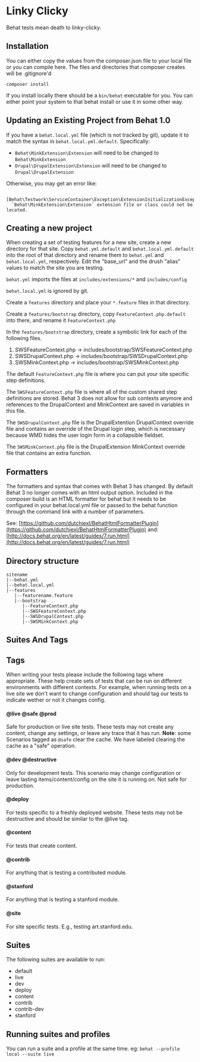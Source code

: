 Linky Clicky
============

Behat tests mean death to linky-clicky.

Installation
-------------

You can either copy the values from the composer.json file to your local file or
you can compile here. The files and directories that composer creates will be
.gitignore'd

`composer install`

If you install locally there should be a `bin/behat` executable for you. You can
either point your system to that behat install or use it in some other way.

Updating an Existing Project from Behat 1.0
----------------------------------------------------------
If you have a `behat.local.yml` file (which is not tracked by git), update it to match the syntax in `behat.local.yml.default`. Specifically:

* `Behat\MinkExtension\Extension` will need to be changed to `Behat\MinkExtension`
* `Drupal\DrupalExtension\Extension` will need to be changed to `Drupal\DrupalExtension`

Otherwise, you may get an error like:

      [Behat\Testwork\ServiceContainer\Exception\ExtensionInitializationException]
      `Behat\MinkExtension\Extension` extension file or class could not be located.

Creating a new project
----------------------------

When creating a set of testing features for a new site, create a new directory for that site. Copy `behat.yml.default` and `behat.local.yml.default` into the root of that directory and rename them to `behat.yml` and `behat.local.yml`, respectively. Edit the "base_url" and the drush "alias" values to match the site you are testing.

`behat.yml` imports the files at `includes/extensions/*` and `includes/config`

`behat.local.yml` is ignored by git.

Create a `features` directory and place your `*.feature` files in that directory.

Create a `features/bootstrap` directory, copy `FeatureContext.php.default` into there, and rename it `FeatureContext.php`

In the `features/bootstrap` directory, create a symbolic link for each of the following files.
  1. SWSFeatureContext.php -> includes/bootstrap/SWSFeatureContext.php
  2. SWSDrupalContext.php -> includes/bootstrap/SWSDrupalContext.php
  3. SWSMinkContext.php -> includes/bootstrap/SWSMinkContext.php

The default `FeatureContext.php` file is where you can put your site specific step definitions.

The `SWSFeatureContext.php` file is where all of the custom shared step definitions are stored. Behat 3 does not allow for sub contexts anymore and references to the DrupalContext and MinkContext are saved in variables in this file.

The `SWSDrupalContext.php` file is the DrupalExtention DrupalContext override file and contains an override of the Drupal login step, which is necessary because WMD hides the user login form in a collapsible fieldset.

The `SWSMinkContext.php` file is the DrupalExtension MinkContext override file that contains an extra function.

Formatters
----------------------------

The formatters and syntax that comes with Behat 3 has changed. By default Behat 3 no longer comes with an html output option.
Included in the composer build is an HTML formatter for behat but it needs to be configured in your behat.local.yml file or
passed to the behat function through the command link with a number of parameters.

See: [https://github.com/dutchiexl/BehatHtmlFormatterPlugin](https://github.com/dutchiexl/BehatHtmlFormatterPlugin)
and: [http://docs.behat.org/en/latest/guides/7.run.html](http://docs.behat.org/en/latest/guides/7.run.html)

Directory structure
-------------------

    sitename
    |--behat.yml
    |--behat.local.yml
    |--features
       |--featurename.feature
       |--bootstrap
          |--FeatureContext.php
          |--SWSFeatureContext.php
          |--SWSDrupalContext.php
          |--SWSMinkContext.php



Suites And Tags
------------------------------

## Tags

When writing your tests please include the following tags where appropriate. These help create sets of tests that can be run on different environments with different contexts. For example, when running tests on a live site we don't want to change configuration and should tag our tests to indicate wether or not it changes config.

#### @live @safe @prod
Safe for production or live site tests. These tests may not create any content, change any settings, or leave any trace that it has run. **Note**: some Scenarios tagged as `@safe` clear the cache. We have labeled clearing the cache as a "safe" operation.

#### @dev @destructive
Only for development tests. This scenario may change configuration or leave lasting items/content/config on the site it is running on. Not safe for production.

#### @deploy
For tests specific to a freshly deployed website. These tests may not be destructive and should be similar to the @live tag.

#### @content
For tests that create content.

#### @contrib
For anything that is testing a contributed module.

#### @stanford
For anything that is testing a stanford module.

#### @site
For site specific tests. E.g., testing art.stanford.edu.

## Suites

The following suites are available to run:

* default
* live
* dev
* deploy
* content
* contrib
* contrib-dev
* stanford

## Running suites and profiles
You can run a suite and a profile at the same time. eg: `behat --profile local --suite live`
